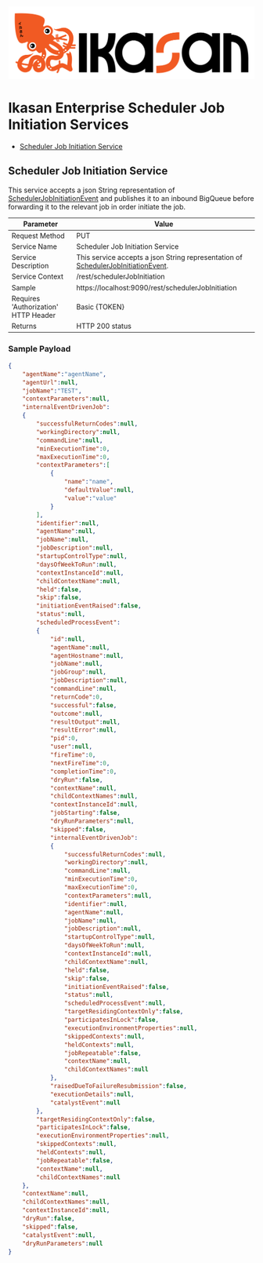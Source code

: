![IKASAN](../../../developer/docs/quickstart-images/Ikasan-title-transparent.png)

# Ikasan Enterprise Scheduler Job Initiation Services
- [Scheduler Job Initiation Service](#scheduler-job-initiation-service)

## Scheduler Job Initiation Service
This service accepts a json String representation of [SchedulerJobInitiationEvent](../../../spec/service/scheduled/src/main/java/org/ikasan/spec/scheduled/event/model/SchedulerJobInitiationEvent.java)
and publishes it to an inbound BigQueue before forwarding it to the relevant job in order initiate the job.

| Parameter                            | Value                                                                                                                                                                                                     | 
|--------------------------------------|-----------------------------------------------------------------------------------------------------------------------------------------------------------------------------------------------------------|
| Request Method                       | PUT                                                                                                                                                                                                       |
| Service Name                         | Scheduler Job Initiation Service                                                                                                                                                                          |
| Service Description                  | This service accepts a json String representation of [SchedulerJobInitiationEvent](../../../spec/service/scheduled/src/main/java/org/ikasan/spec/scheduled/event/model/SchedulerJobInitiationEvent.java). |
| Service Context                      | /rest/schedulerJobInitiation                                                                                                                                                                              |
| Sample                               | https://localhost:9090/rest/schedulerJobInitiation                                                                                                                                                        |
| Requires 'Authorization' HTTP Header | Basic {TOKEN}                                                                                                                                                                                             |
| Returns                              | HTTP 200 status                                                                                                                                                                                           |

### Sample Payload

```json
{
    "agentName":"agentName",
    "agentUrl":null,
    "jobName":"TEST",
    "contextParameters":null,
    "internalEventDrivenJob":
    {
        "successfulReturnCodes":null,
        "workingDirectory":null,
        "commandLine":null,
        "minExecutionTime":0,
        "maxExecutionTime":0,
        "contextParameters":[
            {
                "name":"name",
                "defaultValue":null,
                "value":"value"
            }
        ],
        "identifier":null,
        "agentName":null,
        "jobName":null,
        "jobDescription":null,
        "startupControlType":null,
        "daysOfWeekToRun":null,
        "contextInstanceId":null,
        "childContextName":null,
        "held":false,
        "skip":false,
        "initiationEventRaised":false,
        "status":null,
        "scheduledProcessEvent":
        {
            "id":null,
            "agentName":null,
            "agentHostname":null,
            "jobName":null,
            "jobGroup":null,
            "jobDescription":null,
            "commandLine":null,
            "returnCode":0,
            "successful":false,
            "outcome":null,
            "resultOutput":null,
            "resultError":null,
            "pid":0,
            "user":null,
            "fireTime":0,
            "nextFireTime":0,
            "completionTime":0,
            "dryRun":false,
            "contextName":null,
            "childContextNames":null,
            "contextInstanceId":null,
            "jobStarting":false,
            "dryRunParameters":null,
            "skipped":false,
            "internalEventDrivenJob":
            {
                "successfulReturnCodes":null,
                "workingDirectory":null,
                "commandLine":null,
                "minExecutionTime":0,
                "maxExecutionTime":0,
                "contextParameters":null,
                "identifier":null,
                "agentName":null,
                "jobName":null,
                "jobDescription":null,
                "startupControlType":null,
                "daysOfWeekToRun":null,
                "contextInstanceId":null,
                "childContextName":null,
                "held":false,
                "skip":false,
                "initiationEventRaised":false,
                "status":null,
                "scheduledProcessEvent":null,
                "targetResidingContextOnly":false,
                "participatesInLock":false,
                "executionEnvironmentProperties":null,
                "skippedContexts":null,
                "heldContexts":null,
                "jobRepeatable":false,
                "contextName":null,
                "childContextNames":null
            },
            "raisedDueToFailureResubmission":false,
            "executionDetails":null,
            "catalystEvent":null
        },
        "targetResidingContextOnly":false,
        "participatesInLock":false,
        "executionEnvironmentProperties":null,
        "skippedContexts":null,
        "heldContexts":null,
        "jobRepeatable":false,
        "contextName":null,
        "childContextNames":null
    },
    "contextName":null,
    "childContextNames":null,
    "contextInstanceId":null,
    "dryRun":false,
    "skipped":false,
    "catalystEvent":null,
    "dryRunParameters":null
}
```
